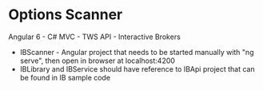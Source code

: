 # Options Scanner 
Angular 6 - C# MVC - TWS API - Interactive Brokers 

- IBScanner - Angular project that needs to be started manually with "ng serve", then open in browser at localhost:4200
- IBLibrary and IBService should have reference to IBApi project that can be found in IB sample code 
